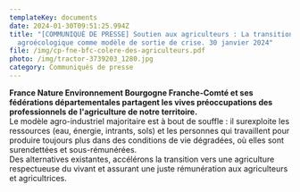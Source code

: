```yaml
---
templateKey: documents
date: 2024-01-30T09:51:25.994Z
title: "[COMMUNIQUÉ DE PRESSE] Soutien aux agriculteurs : La transition
  agroécologique comme modèle de sortie de crise. 30 janvier 2024"
file: /img/cp-fne-bfc-colere-des-agriculteurs.pdf
photo: /img/tractor-3739203_1280.jpg
category: Communiqués de presse
---
```

<!--StartFragment-->

**France Nature Environnement Bourgogne Franche-Comté et ses fédérations départementales partagent les vives préoccupations des professionnels de l'agriculture de notre territoire.**\
Le modèle agro-industriel majoritaire est à bout de souffle : il surexploite les ressources (eau, énergie, intrants, sols) et les personnes qui travaillent pour produire toujours plus dans des conditions de vie dégradées, où elles sont surendettées et sous-rémunérées.\
Des alternatives existantes, accélérons la transition vers une agriculture respectueuse du vivant et assurant une juste rémunération aux agriculteurs et agricultrices.

<!--EndFragment-->